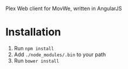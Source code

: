 Plex Web client for MovWe, written in AngularJS

Installation
============
1. Run `npm install`
2. Add `./node_modules/.bin` to your path
3. Run `bower install`
